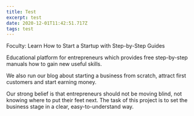 ```yaml
---
title: Test
excerpt: test
date: 2020-12-01T11:42:51.717Z
tags: test
---
```

Foculty: Learn How to Start a Startup with Step-by-Step Guides

Educational platform for entrepreneurs which provides free step-by-step manuals how to gain new useful skills.

We also run our blog about starting a business from scratch, attract first customers and start earning money.

Our strong belief is that entrepreneurs should not be moving blind, not knowing where to put their feet next. The task of this project is to set the business stage in a clear, easy-to-understand way.
